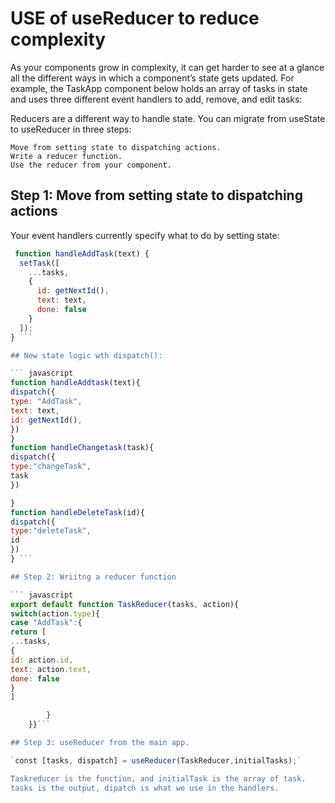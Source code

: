 # USE of useReducer to reduce complexity

As your components grow in complexity, it can get harder to see at a glance all the different ways in which a component’s state gets updated. For example, the TaskApp component below holds an array of tasks in state and uses three different event handlers to add, remove, and edit tasks:

Reducers are a different way to handle state. You can migrate from useState to useReducer in three steps:

    Move from setting state to dispatching actions.
    Write a reducer function.
    Use the reducer from your component.

## Step 1: Move from setting state to dispatching actions

Your event handlers currently specify what to do by setting state:

````javascript
 function handleAddTask(text) {
  setTask([
    ...tasks,
    {
      id: getNextId(),
      text: text,
      done: false
    }
  ]);
} ```

## New state logic wth dispatch():

``` javascript
function handleAddtask(text){
dispatch({
type: "AddTask",
text: text,
id: getNextId(),
})
}
function handleChangetask(task){
dispatch({
type:"changeTask",
task
})

}
function handleDeleteTask(id){
dispatch({
type:"deleteTask",
id
})
} ```

## Step 2: Wriitng a reducer function

``` javascript
export default function TaskReducer(tasks, action){
switch(action.type){
case "AddTask":{
return [
...tasks,
{
id: action.id,
text: action.text,
done: false
}
]

        }
    }}```

## Step 3: useReducer from the main app.

`const [tasks, dispatch] = useReducer(TaskReducer,initialTasks);`

Taskreducer is the function, and initialTask is the array of task.
tasks is the output, dipatch is what we use in the handlers.

````
